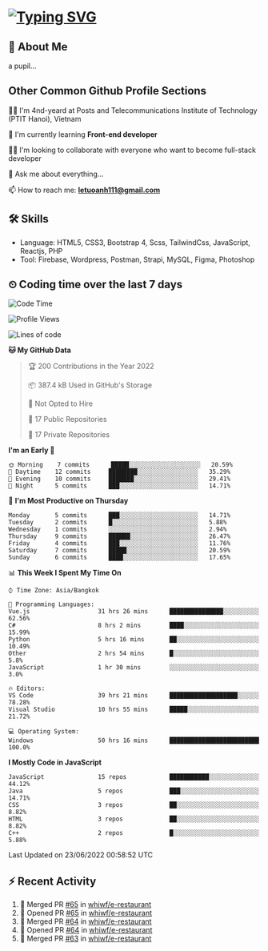 # [![Typing SVG](https://readme-typing-svg.herokuapp.com?color=%23FFC83D&lines=Hi%2C+I'm+Le%2C+Tu+Oanh+%F0%9F%91%8B)](https://git.io/typing-svg)

## 🚀 About Me
a pupil...

<!-- ![GitHub metrics](https://metrics.lecoq.io/whiwf)   -->

## Other Common Github Profile Sections

👩‍🎓 I'm 4nd-yeard at Posts and Telecommunications Institute of Technology (PTIT Hanoi), Vietnam

🌱 I'm currently learning **Front-end developer**

👯‍♀️ I'm looking to collaborate with everyone who want to become full-stack developer

💬 Ask me about everything...

📫 How to reach me: **letuoanh111@gmail.com**

## 🛠 Skills
- Language: HTML5, CSS3, Bootstrap 4, Scss, TailwindCss, JavaScript, Reactjs, PHP
- Tool: Firebase, Wordpress, Postman, Strapi, MySQL, Figma, Photoshop

## ⏲ Coding time over the last 7 days
<!--START_SECTION:waka-->
![Code Time](http://img.shields.io/badge/Code%20Time-0%20secs-blue)

![Profile Views](http://img.shields.io/badge/Profile%20Views-0-blue)

![Lines of code](https://img.shields.io/badge/From%20Hello%20World%20I%27ve%20Written-10%20Thousand%20lines%20of%20code-blue)

**🐱 My GitHub Data** 

> 🏆 200 Contributions in the Year 2022
 > 
> 📦 387.4 kB Used in GitHub's Storage 
 > 
> 🚫 Not Opted to Hire
 > 
> 📜 17 Public Repositories 
 > 
> 🔑 17 Private Repositories  
 > 
**I'm an Early 🐤** 

```text
🌞 Morning    7 commits      █████░░░░░░░░░░░░░░░░░░░░   20.59% 
🌆 Daytime    12 commits     ████████░░░░░░░░░░░░░░░░░   35.29% 
🌃 Evening    10 commits     ███████░░░░░░░░░░░░░░░░░░   29.41% 
🌙 Night      5 commits      ███░░░░░░░░░░░░░░░░░░░░░░   14.71%

```
📅 **I'm Most Productive on Thursday** 

```text
Monday       5 commits      ███░░░░░░░░░░░░░░░░░░░░░░   14.71% 
Tuesday      2 commits      █░░░░░░░░░░░░░░░░░░░░░░░░   5.88% 
Wednesday    1 commits      ░░░░░░░░░░░░░░░░░░░░░░░░░   2.94% 
Thursday     9 commits      ██████░░░░░░░░░░░░░░░░░░░   26.47% 
Friday       4 commits      ███░░░░░░░░░░░░░░░░░░░░░░   11.76% 
Saturday     7 commits      █████░░░░░░░░░░░░░░░░░░░░   20.59% 
Sunday       6 commits      ████░░░░░░░░░░░░░░░░░░░░░   17.65%

```


📊 **This Week I Spent My Time On** 

```text
⌚︎ Time Zone: Asia/Bangkok

💬 Programming Languages: 
Vue.js                   31 hrs 26 mins      ███████████████░░░░░░░░░░   62.56% 
C#                       8 hrs 2 mins        ████░░░░░░░░░░░░░░░░░░░░░   15.99% 
Python                   5 hrs 16 mins       ██░░░░░░░░░░░░░░░░░░░░░░░   10.49% 
Other                    2 hrs 54 mins       █░░░░░░░░░░░░░░░░░░░░░░░░   5.8% 
JavaScript               1 hr 30 mins        ░░░░░░░░░░░░░░░░░░░░░░░░░   3.0%

🔥 Editors: 
VS Code                  39 hrs 21 mins      ███████████████████░░░░░░   78.28% 
Visual Studio            10 hrs 55 mins      █████░░░░░░░░░░░░░░░░░░░░   21.72%

💻 Operating System: 
Windows                  50 hrs 16 mins      █████████████████████████   100.0%

```

**I Mostly Code in JavaScript** 

```text
JavaScript               15 repos            ███████████░░░░░░░░░░░░░░   44.12% 
Java                     5 repos             ███░░░░░░░░░░░░░░░░░░░░░░   14.71% 
CSS                      3 repos             ██░░░░░░░░░░░░░░░░░░░░░░░   8.82% 
HTML                     3 repos             ██░░░░░░░░░░░░░░░░░░░░░░░   8.82% 
C++                      2 repos             █░░░░░░░░░░░░░░░░░░░░░░░░   5.88%

```



 Last Updated on 23/06/2022 00:58:52 UTC
<!--END_SECTION:waka-->

## ⚡ Recent Activity
<!-- [![Top Langs](https://github-readme-stats.vercel.app/api/top-langs/?username=whiwf&layout=compact&theme=radical&hide=css)](https://github.com/anuraghazra/github-readme-stats)
 -->
<!-- <p><img align="center" src="https://github-readme-streak-stats.herokuapp.com/?user=oanhlt111&theme=radical" alt="oanhlt111" /></p> -->


<!--START_SECTION:activity-->
1. 🎉 Merged PR [#65](https://github.com/whiwf/e-restaurant/pull/65) in [whiwf/e-restaurant](https://github.com/whiwf/e-restaurant)
2. 💪 Opened PR [#65](https://github.com/whiwf/e-restaurant/pull/65) in [whiwf/e-restaurant](https://github.com/whiwf/e-restaurant)
3. 🎉 Merged PR [#64](https://github.com/whiwf/e-restaurant/pull/64) in [whiwf/e-restaurant](https://github.com/whiwf/e-restaurant)
4. 💪 Opened PR [#64](https://github.com/whiwf/e-restaurant/pull/64) in [whiwf/e-restaurant](https://github.com/whiwf/e-restaurant)
5. 🎉 Merged PR [#63](https://github.com/whiwf/e-restaurant/pull/63) in [whiwf/e-restaurant](https://github.com/whiwf/e-restaurant)
<!--END_SECTION:activity-->
